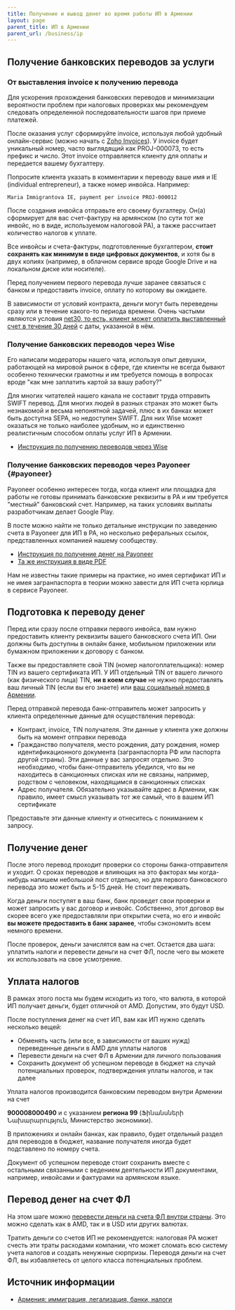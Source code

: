 ```yaml
---
title: Получение и вывод денег во время работы ИП в Армении
layout: page
parent_title: ИП в Армении
parent_url: /business/ip
---
```


## Получение банковских переводов за услуги

### От выставления invoice к получению перевода

Для ускорения прохождения банковских переводов и минимизации вероятности проблем при налоговых проверках мы рекомендуем
следовать определенной последовательности шагов при приеме платежей.

После оказания услуг сформируйте invoice, используя любой удобный онлайн-сервис (можно начать с [Zoho Invoices](http://invoice.zoho.com/)).
У invoice будет уникальный номер, часто выглядящий как PROJ-000073, то есть префикс и число. Этот invoice отправляется
клиенту для оплаты и передается вашему бухгалтеру.

Попросите клиента указать в комментарии к переводу ваше имя и IE (individual entrepreneur), а также номер инвойса. Например:

```
Maria Immigrantova IE, payment per invoice PROJ-000012
```

После создания инвойса отправьте его своему бухгалтеру. Он(а) сформирует для вас счет-фактуру на армянском
(по сути тот же инвойс, но в виде, используемом налоговой РА), а также рассчитает количество налогов к уплате.

Все инвойсы и счета-фактуры, подготовленные бухгалтером, **стоит сохранять как минимум в виде цифровых документов**,
и хотя бы в двух копиях (например, в облачном сервисе вроде Google Drive и на локальном диске или носителе).

Перед получением первого перевода лучше заранее связаться с банком и предоставить invoice, оплату по которому вы ожидаете.

В зависимости от условий контракта, деньги могут быть переведены сразу или в течение какого-то периода времени.
Очень частыми являются условия [net30, то есть, клиент может оплатить выставленный счет в течение 30 дней](https://gocardless.com/guides/posts/what-does-net-30-mean-finance/)
с даты, указанной в нём.

### Получение банковских переводов через Wise

Его написали модераторы нашего чата, используя опыт девушки, работающей на мировой рынок в сфере, где клиенты не
всегда бывают особенно технически грамотны и им требуется помощь в вопросах вроде "как мне заплатить картой за вашу работу?"

Для многих читателей нашего канала не составит труда отправить SWIFT перевод. Для многих людей в разных странах это
может быть незнакомой и весьма непонятной задачей, плюс в их банках может быть доступна SEPA, но недоступен SWIFT.
Для них Wise может оказаться не только наиболее удобным, но и единственно реалистичным способом оплаты услуг ИП в Армении.

- [Инструкция по получению переводов через Wise](/documents/ip-wise)

### Получение банковских переводов через Payoneer {#payoneer}

Payoneer особенно интересен тогда, когда клиент или площадка для работы не готовы принимать банковские реквизиты в РА
и им требуется "местный" банковский счет. Например, на таких условиях выплаты разработчикам делает Google Play.

В посте можно найти не только детальные инструкции по заведению счета в Payoneer для ИП в РА, но несколько реферальных
ссылок, представленных компанией нашему сообществу.

- [Инструкция по получение денег на Payoneer](https://www.notion.so/am-banking-and-immigration/Payoneer-e25a51e21e56498fa3e72efd5fdab4e3)
- [Та же инструкция в виде PDF](/files/ip-payoneer.pdf)

Нам не известны такие примеры на практике, но имея сертификат ИП и не имея загранпаспорта в теории можно
завести для ИП счета юрлица в сервисе Payoneer.

## Подготовка к переводу денег

Перед или сразу после отправки первого инвойса, вам нужно предоставить клиенту реквизиты вашего банковского счета ИП.
Они должны быть доступны в онлайн банке, мобильном приложении или бумажном приложении к договору с банком.

Также вы предоставляете свой TIN (номер налогоплательщика): номер TIN из вашего сертификата ИП. У ИП отдельный TIN от
вашего личного (как физического лица) TIN, **ни в коем случае** не нужно предоставлять ваш личный TIN (если вы его знаете)
или [ваш социальный номер в Армении](/documents/social-number).

Перед отправкой перевода банк-отправитель может запросить у клиента определенные данные для осуществления перевода:

- Контракт, invoice, TIN получателя. Эти данные у клиента уже должны быть на момент отправки перевода
- Гражданство получателя, место рождения, дату рождения, номер идентификационного документа (загранпаспорта РФ или паспорта другой страны). Эти данные у вас запросят отдельно. Это необходимо, чтобы банк-отправитель убедился, что вы не находитесь в санкционных списках или не связаны, например, родством с человеком, находящимся в санкционных списках
- Адрес получателя. Обязательно указывайте адрес в Армении, как правило, имеет смысл указывать тот же самый, что в вашем ИП сертификате

Предоставьте эти данные клиенту и отнеситесь с пониманием к запросу.

## Получение денег

После этого перевод проходит проверки со стороны банка-отправителя и уходит. О сроках переводов и влияющих на это
факторах мы когда-нибудь напишем небольшой пост отдельно, но для первого банковского перевода это может быть и
5-15 дней. Не стоит переживать.

Когда деньги поступят в ваш банк, банк проведет свои проверки и может запросить у вас договор и инвойс. Собственно,
этот договор вы скорее всего уже предоставляли при открытии счета, но его и инвойс
**вы можете предоставить в банк заранее**, чтобы сэкономить всем немного времени.

После проверок, деньги зачислятся вам на счет. Остается два шага: уплатить налоги и перевести деньги на счет ФЛ, после
чего вы можете их использовать на свое усмотрение.

## Уплата налогов

В рамках этого поста мы будем исходить из того, что валюта, в которой ИП получает деньги, будет отличной от AMD. Допустим, это будут USD.

После поступления денег на счет ИП, вам как ИП нужно сделать несколько вещей:

- Обменять часть (или все, в зависимости от ваших нужд) переведенные деньги в AMD для уплаты налогов
- Перевести деньги на счет ФЛ в Армении для личного пользования
- Сохранить документ об успешном переводе в бюджет на случай потенциальных проверок, подтверждения уплаты налогов, и так далее

Уплата налогов производится банковским переводом внутри Армении на счет

**900008000490** и с указанием **региона 99** (Ֆինանսների Նախարարություն, Министерство экономики).

В приложениях и онлайн банках, как правило, будет отдельный раздел для переводов в бюджет, название получателя иногда
будет подставлено по номеру счета.

Документ об успешном переводе стоит сохранить вместе с остальными связанными с ведением деятельности ИП документами,
например, инвойсами и фактурами на армянском языке.

## Перевод денег на счет ФЛ

На этом шаге можно [перевести деньги на счета ФЛ внутри страны](https://t.me/am_banking_and_residency/30). Это можно
сделать как в AMD, так и в USD или других валютах.

Тратить деньги со счетов ИП не рекомендуется: налоговая РА может счесть эти траты расходами компании, что может сломать
всю систему учета налогов и создать ненужные сюрпризы. Переводя деньги на счет ФЛ, вы избавляетесь от целого
класса потенциальных проблем.

## Источник информации

- [Армения: иммиграция, легализация, банки, налоги](https://t.me/am_banking_and_residency)
